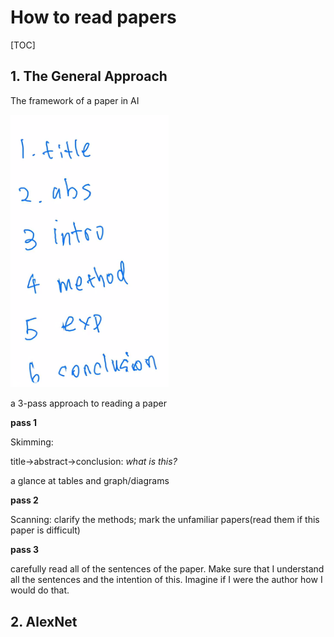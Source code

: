 # How to read papers

[TOC]

## 1. The General Approach

The framework of a paper in AI

<img title="" src="./image/1.png" alt="" width="253">

a 3-pass approach to reading a paper

**pass 1**

Skimming:

title->abstract->conclusion: *what is this?*

a glance at tables and graph/diagrams

**pass 2**

Scanning: clarify the methods; mark the unfamiliar papers(read them if this paper is difficult)

**pass 3**

carefully read all of the sentences of the paper. Make sure that I understand all the sentences and the intention of this. Imagine if I were the author how I would do that.

## 2. AlexNet
